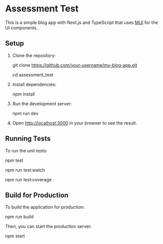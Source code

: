 # Assessment Test

This is a simple blog app with Next.js and TypeScript that uses [MUI](https://mui.com/) for the UI components..

## Setup

1. Clone the repository:

   git clone https://github.com/your-username/my-blog-app.git

   cd assessment_test

2. Install dependencies:

   npm install

3. Run the development server:

   npm run dev

4. Open [http://localhost:3000](http://localhost:3000) in your browser to see the result.

## Running Tests

To run the unit tests:

npm test

npm run test:watch

npm run test:coverage

## Build for Production

To build the application for production:

npm run build

Then, you can start the production server:

npm start
